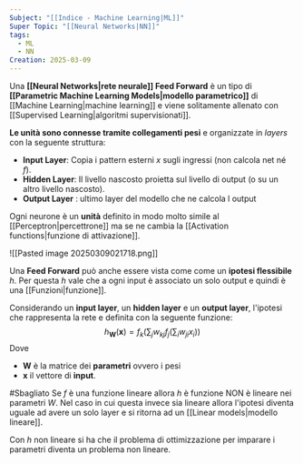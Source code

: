```yaml
---
Subject: "[[Indice - Machine Learning|ML]]"
Super Topic: "[[Neural Networks|NN]]"
tags:
  - ML
  - NN
Creation: 2025-03-09
---
```

Una __[[Neural Networks|rete neurale]] Feed Forward__ è un tipo di __[[Parametric Machine Learning Models|modello parametrico]]__ di [[Machine Learning|machine learning]]  e viene solitamente allenato con [[Supervised Learning|algoritmi supervisionati]].


__Le unità sono connesse tramite collegamenti pesi__ e organizzate in _layers_ con la seguente struttura:
- __Input Layer__: Copia i pattern esterni $x$ sugli ingressi (non calcola $\text{net}$ né $f$).
- __Hidden Layer__: Il livello nascosto proietta sul livello di output (o su un altro livello nascosto).
- __Output Layer__ : ultimo layer del modello che ne calcola l output 

Ogni neurone è un __unità__ definito in modo molto simile al [[Perceptron|percettrone]] ma se ne cambia la [[Activation functions|funzione di attivazione]].

![[Pasted image 20250309021718.png]]

Una __Feed Forward__ può anche essere vista come come un __ipotesi flessibile__ $h$. 
Per questa $h$ vale che a ogni input è associato un solo output e quindi è una [[Funzioni|funzione]].

Considerando un __input layer__, un __hidden layer__ e un __output layer__, l'ipotesi che rappresenta la rete e definita con la seguente funzione: $$h_\mathbf{W}(\mathbf{x})=f_k\left(\sum_jw_{kj}f_j\left(\sum_iw_{ji}x_i\right)\right)$$Dove
- $\mathbf{W}$ è la matrice dei __parametri__ ovvero i pesi 
- $\mathbf{x}$ il vettore di __input__.

#Sbagliato
Se $f$ è una funzione lineare allora $h$ è funzione NON è lineare nei parametri $W$.
Nel caso in cui questa invece sia lineare allora l'ipotesi diventa uguale ad avere un solo layer e si ritorna ad un [[Linear models|modello lineare]].

Con $h$ non lineare si ha che il problema di ottimizzazione per imparare i parametri diventa un problema non lineare.


